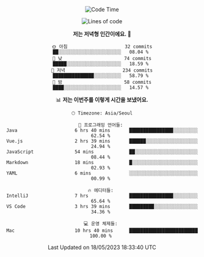 <div align='center'>

<!--START_SECTION:waka-->
![Code Time](http://img.shields.io/badge/Code%20Time-13%20hrs%2024%20mins-blue)

![Lines of code](https://img.shields.io/badge/%EC%A0%80%EB%8A%94%20%EC%97%AC%ED%83%9C%EA%B9%8C%EC%A7%80%20-172.2%20thousand%20%EC%A4%84%EC%9D%98%20%EC%BD%94%EB%93%9C%EB%A5%BC%20%EC%9E%91%EC%84%B1%ED%96%88%EC%96%B4%EC%9A%94.-blue)

**저는 저녁형 인간이에요. 🦉** 

```text
🌞 아침                     32 commits          ██░░░░░░░░░░░░░░░░░░░░░░░   08.04 % 
🌆 낮　                     74 commits          █████░░░░░░░░░░░░░░░░░░░░   18.59 % 
🌃 저녁                     234 commits         ███████████████░░░░░░░░░░   58.79 % 
🌙 밤　                     58 commits          ████░░░░░░░░░░░░░░░░░░░░░   14.57 % 
```


📊 **저는 이번주를 이렇게 시간을 보냈어요.** 

```text
🕑︎ Timezone: Asia/Seoul

💬 프로그래밍 언어들: 
Java                     6 hrs 40 mins       ████████████████░░░░░░░░░   62.54 % 
Vue.js                   2 hrs 39 mins       ██████░░░░░░░░░░░░░░░░░░░   24.94 % 
JavaScript               54 mins             ██░░░░░░░░░░░░░░░░░░░░░░░   08.44 % 
Markdown                 18 mins             █░░░░░░░░░░░░░░░░░░░░░░░░   02.93 % 
YAML                     6 mins              ░░░░░░░░░░░░░░░░░░░░░░░░░   00.99 % 

🔥 에디터들: 
IntelliJ                 7 hrs               ████████████████░░░░░░░░░   65.64 % 
VS Code                  3 hrs 39 mins       █████████░░░░░░░░░░░░░░░░   34.36 % 

💻 운영 체제들: 
Mac                      10 hrs 40 mins      █████████████████████████   100.00 % 
```


 Last Updated on 18/05/2023 18:33:40 UTC
<!--END_SECTION:waka-->
</div>
